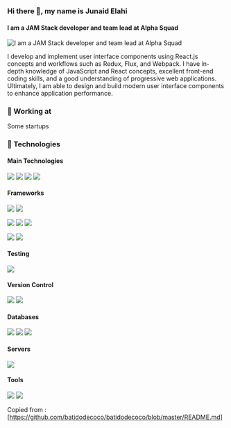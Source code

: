 ### Hi there 👋, my name is **Junaid Elahi**
#### I am a JAM Stack developer and team lead at Alpha Squad
![I am a JAM Stack developer and team lead at Alpha Squad](https://i.ibb.co/BPyF8tb/Screenshot-20210326-052030.png)

I develop and implement user interface components using React.js concepts and workflows such as Redux, Flux, and Webpack. I have in-depth knowledge of JavaScript and React concepts, excellent front-end coding skills, and a good understanding of progressive web applications. Ultimately, I am able to design and build modern user interface components to enhance application performance.

### 🔭 Working at
Some startups

### 🔧 Technologies

#### Main Technologies
<img src="https://img.shields.io/badge/javascript%20-%23323330.svg?&style=for-the-badge&logo=javascript&logoColor=%23F7DF1E" /> <img src="https://img.shields.io/badge/html5%20-%23E34F26.svg?&style=for-the-badge&logo=html5&logoColor=white"/> <img src="https://img.shields.io/badge/css3%20-%231572B6.svg?&style=for-the-badge&logo=css3&logoColor=white"/> <img src="https://img.shields.io/badge/typescript-%23007ACC.svg?style=for-the-badge&logo=typescript&logoColor=white" />

#### Frameworks
<img src="https://img.shields.io/badge/node.js%20-%2343853D.svg?&style=for-the-badge&logo=node.js&logoColor=white" /> <img src="https://img.shields.io/badge/express.js%20-%23404d59.svg?&style=for-the-badge"/> 

<img src="https://img.shields.io/badge/react%20-%2320232a.svg?&style=for-the-badge&logo=react&logoColor=%2361DAFB"/> <img src="https://img.shields.io/badge/react_native-%2320232a.svg?style=for-the-badge&logo=react&logoColor=%2361DAFB" /> <img src="https://img.shields.io/badge/Next-black?style=for-the-badge&logo=next.js&logoColor=white" /> 

<img src="https://img.shields.io/badge/tailwind-css%20-%2338B2AC.svg?&style=for-the-badge&logo=tailwind-css&logoColor=white" /> <img src="https://img.shields.io/badge/Electron-191970?style=for-the-badge&logo=Electron&logoColor=white" />

#### Testing
<img src="https://img.shields.io/badge/-jest-%23C21325?style=for-the-badge&logo=jest&logoColor=white" />

#### Version Control
<img src="https://img.shields.io/badge/git-%23F05033.svg?style=for-the-badge&logo=git&logoColor=white" /> <img src="https://img.shields.io/badge/github-%23121011.svg?style=for-the-badge&logo=github&logoColor=white" />

#### Databases
<img src="https://img.shields.io/badge/MariaDB-003545?style=for-the-badge&logo=mariadb&logoColor=white" /> <img src="https://img.shields.io/badge/MongoDB-%234ea94b.svg?style=for-the-badge&logo=mongodb&logoColor=white" /> <img src="https://img.shields.io/badge/redis-%23DD0031.svg?style=for-the-badge&logo=redis&logoColor=white" />

#### Servers
<img src="https://img.shields.io/badge/nginx%20-%23009639.svg?&style=for-the-badge&logo=nginx&logoColor=white"/>

#### Tools
<img src="https://img.shields.io/badge/docker-%230db7ed.svg?style=for-the-badge&logo=docker&logoColor=white" /> <img src="https://img.shields.io/badge/AWS%20-%23FF9900.svg?&style=for-the-badge&logo=amazon-aws&logoColor=white" />


Copied from : [https://github.com/batidodecoco/batidodecoco/blob/master/README.md]
